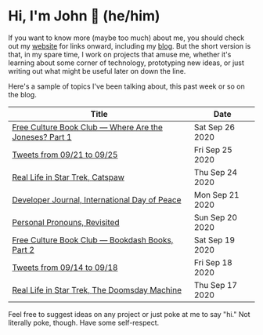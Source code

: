 # Hi, I'm John 👋 (he/him)

If you want to know more (maybe too much) about me, you should check out my [website](https://john.colagioia.net/) for links onward, including my [blog](https://john.colagioia.net/blog).  But the short version is that, in my spare time, I work on projects that amuse me, whether it's learning about some corner of technology, prototyping new ideas, or just writing out what might be useful later on down the line.

Here's a sample of topics I've been talking about, this past week or so on the blog.

|Title|Date|
|-----|-------|
|[Free Culture Book Club — Where Are the Joneses? Part 1](https://john.colagioia.net/blog/2020/09/26/joneses1.html)|Sat Sep 26 2020|
|[Tweets from 09/21 to 09/25](https://john.colagioia.net/blog/media/2020/09/25/week.html)|Fri Sep 25 2020|
|[Real Life in Star Trek, Catspaw](https://john.colagioia.net/blog/2020/09/24/catspaw.html)|Thu Sep 24 2020|
|[Developer Journal, International Day of Peace](https://john.colagioia.net/blog/2020/09/21/peace.html)|Mon Sep 21 2020|
|[Personal Pronouns, Revisited](https://john.colagioia.net/blog/2020/09/20/pronoun.html)|Sun Sep 20 2020|
|[Free Culture Book Club — Bookdash Books, Part 2](https://john.colagioia.net/blog/2020/09/19/bookdash2.html)|Sat Sep 19 2020|
|[Tweets from 09/14 to 09/18](https://john.colagioia.net/blog/media/2020/09/18/week.html)|Fri Sep 18 2020|
|[Real Life in Star Trek, The Doomsday Machine](https://john.colagioia.net/blog/2020/09/17/doomday.html)|Thu Sep 17 2020|

Feel free to suggest ideas on any project or just poke at me to say "hi." Not literally poke, though. Have some self-respect.
